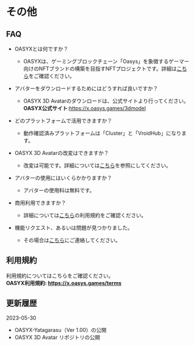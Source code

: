 # その他

## FAQ

- OASYXとは何ですか？

  - OASYXは、ゲーミングブロックチェーン「Oasys」を象徴するゲーマー向けのNFTブランドの構築を目指すNFTプロジェクトです。詳細は[こちら](readme-ja.md#OASYXとは)をご確認ください。

- アバターをダウンロードするためにはどうすれば良いですか？

  - OASYX 3D Avatarのダウンロードは、公式サイトより行ってください。  
**OASYX公式サイト**:https://x.oasys.games/3dmodel

- どのプラットフォームで活用できますか？

  - 動作確認済みプラットフォームは「Cluster」と「VroidHub」になります。  

- OASYX 3D Avatarの改変はできますか？

  - 改変は可能です。詳細については[こちら](アセットの改変方法.md)を参照にしてください。

- アバターの使用にはいくらかかりますか？

  - アバターの使用料は無料です。

- 商用利用できますか？

  - 詳細については[こちら](https://x.oasys.games/terms)の利用規約をご確認ください。

- 機能リクエスト、あるいは問題が見つかりました。</summary>

  - その場合は[こちら](https://discord.com/invite/oasysgames)にご連絡してください。

## 利用規約

利用規約についてはこちらをご確認ください。  
**OASYX利用規約: https://x.oasys.games/terms**

## 更新履歴

2023-05-30
-  OASYX-Yatagarasu（Ver 1.00）の公開
-  OASYX 3D Avatar リポジトリの公開
